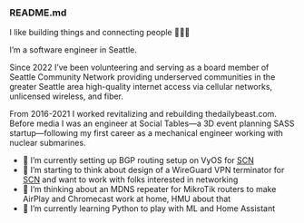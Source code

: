 ### README.md

I like building things and connecting people 🤖🌐💥

I’m a software engineer in Seattle.

Since 2022 I’ve been volunteering and serving as a board member of Seattle Community Network providing underserved communities in the greater Seattle area high-quality internet access via cellular networks, unlicensed wireless, and fiber.

From 2016-2021 I worked revitalizing and rebuilding thedailybeast.com. Before media I was an engineer at Social Tables—a 3D event planning SASS startup—following my first career as a mechanical engineer working with nuclear submarines.

- 🔭 I’m currently setting up BGP routing setup on VyOS for [SCN](https://seattlecommunitynetwork.org)
- 👯 I’m starting to think about design of a WireGuard VPN terminator for [SCN](https://seattlecommunitynetwork.org) and want to work with folks interested in networking
- 🤔 I’m thinking about an MDNS repeater for MikroTik routers to make AirPlay and Chromecast work at home, HMU about that
- 🌱 I’m currently learning Python to play with ML and Home Assistant

<!--
**johnelliott/johnelliott** is a ✨ _special_ ✨ repository because its `README.md` (this file) appears on your GitHub profile.

Here are some ideas to get you started:

- 🔭 I’m currently working on ...
- 🌱 I’m currently learning ...
- 👯 I’m looking to collaborate on ...
- 🤔 I’m looking for help with ...
- 💬 Ask me about ...
- 📫 How to reach me: ...
- 😄 Pronouns: ...
- ⚡ Fun fact: ...
-->
